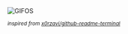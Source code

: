 <div align="justify">
<picture>
    <source media="(prefers-color-scheme: dark)" srcset="https://i.ibb.co/Fw9YL2h/output-gif.gif">
    <source media="(prefers-color-scheme: light)" srcset="https://i.ibb.co/Fw9YL2h/output-gif.gif">
    <img alt="GIFOS" src="https://i.ibb.co/Fw9YL2h/output-gif.gif">
</picture>

<sub><i>inspired from [x0rzavi/github-readme-terminal](https://github.com/x0rzavi/github-readme-terminal)</i></sub>

</div>

<!-- Image deletion URL: https://ibb.co/wWTQFVd/31992b14a8535c142c96078cddeb58f9 -->